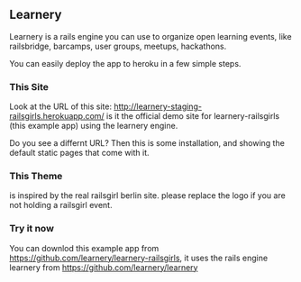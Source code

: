 ## Learnery

Learnery is a rails engine you can use to organize open learning events, 
like railsbridge, barcamps, user groups, meetups, hackathons. 

You can easily deploy the app to heroku in a few simple steps.

### This Site

Look at the URL of this site: 
http://learnery-staging-railsgirls.herokuapp.com/
is it the official demo site for learnery-railsgirls (this example app)
using the learnery engine.

Do you see a differnt URL?  Then this is some 
installation, and showing the default static pages that come with it.

### This Theme

is inspired by the real railsgirl berlin site.
please replace the logo if you are not holding a railsgirl event.

### Try it now

You can downlod this example app from
https://github.com/learnery/learnery-railsgirls,
it uses the rails engine learnery from https://github.com/learnery/learnery

